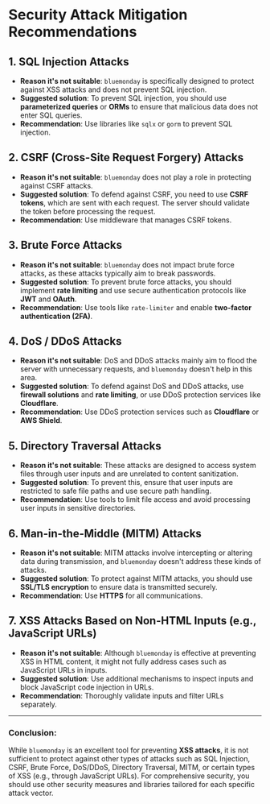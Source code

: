 # Security Attack Mitigation Recommendations

## 1. SQL Injection Attacks

- **Reason it's not suitable**: `bluemonday` is specifically designed to protect against XSS attacks and does not
  prevent SQL injection.
- **Suggested solution**: To prevent SQL injection, you should use **parameterized queries** or **ORMs** to ensure that
  malicious data does not enter SQL queries.
- **Recommendation**: Use libraries like `sqlx` or `gorm` to prevent SQL injection.

## 2. CSRF (Cross-Site Request Forgery) Attacks

- **Reason it's not suitable**: `bluemonday` does not play a role in protecting against CSRF attacks.
- **Suggested solution**: To defend against CSRF, you need to use **CSRF tokens**, which are sent with each request. The
  server should validate the token before processing the request.
- **Recommendation**: Use middleware that manages CSRF tokens.

## 3. Brute Force Attacks

- **Reason it's not suitable**: `bluemonday` does not impact brute force attacks, as these attacks typically aim to
  break passwords.
- **Suggested solution**: To prevent brute force attacks, you should implement **rate limiting** and use secure
  authentication protocols like **JWT** and **OAuth**.
- **Recommendation**: Use tools like `rate-limiter` and enable **two-factor authentication (2FA)**.

## 4. DoS / DDoS Attacks

- **Reason it's not suitable**: DoS and DDoS attacks mainly aim to flood the server with unnecessary requests, and
  `bluemonday` doesn't help in this area.
- **Suggested solution**: To defend against DoS and DDoS attacks, use **firewall solutions** and **rate limiting**, or
  use DDoS protection services like **Cloudflare**.
- **Recommendation**: Use DDoS protection services such as **Cloudflare** or **AWS Shield**.

## 5. Directory Traversal Attacks

- **Reason it's not suitable**: These attacks are designed to access system files through user inputs and are unrelated
  to content sanitization.
- **Suggested solution**: To prevent this, ensure that user inputs are restricted to safe file paths and use secure path
  handling.
- **Recommendation**: Use tools to limit file access and avoid processing user inputs in sensitive directories.

## 6. Man-in-the-Middle (MITM) Attacks

- **Reason it's not suitable**: MITM attacks involve intercepting or altering data during transmission, and `bluemonday`
  doesn't address these kinds of attacks.
- **Suggested solution**: To protect against MITM attacks, you should use **SSL/TLS encryption** to ensure data is
  transmitted securely.
- **Recommendation**: Use **HTTPS** for all communications.

## 7. XSS Attacks Based on Non-HTML Inputs (e.g., JavaScript URLs)

- **Reason it's not suitable**: Although `bluemonday` is effective at preventing XSS in HTML content, it might not fully
  address cases such as JavaScript URLs in inputs.
- **Suggested solution**: Use additional mechanisms to inspect inputs and block JavaScript code injection in URLs.
- **Recommendation**: Thoroughly validate inputs and filter URLs separately.

---

### Conclusion:

While `bluemonday` is an excellent tool for preventing **XSS attacks**, it is not sufficient to protect against other
types of attacks such as SQL Injection, CSRF, Brute Force, DoS/DDoS, Directory Traversal, MITM, or certain types of
XSS (e.g., through JavaScript URLs). For comprehensive security, you should use other security measures and libraries
tailored for each specific attack vector.
